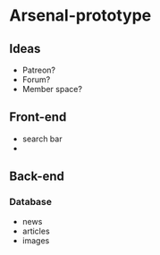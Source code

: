 # Arsenal-prototype 

## Ideas 
- Patreon?
- Forum?
- Member space?

## Front-end 
- search bar
- 

## Back-end 
### Database 
- news
- articles
- images
